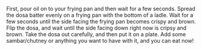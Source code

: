 First, pour oil on to your frying pan and then wait for a few seconds.
Spread the dosa batter evenly on a frying pan with the bottom of a ladle.
Wait for a few seconds until the side facing the frying pan becomes crispy and brown.
Flip the dosa, and wait until the side facing down right now is cripsy and brown.
Take the dosa out carefully, and then put it on a plate.
Add some sambar/chutney or anything you want to have with it, and you can eat now!

